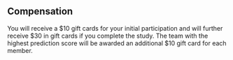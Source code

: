 ## Compensation

You will receive a $10 gift cards for your initial participation and will further receive $30 in gift cards if you complete the study. The team with the highest prediction score will be awarded an additional $10 gift card for each member.
